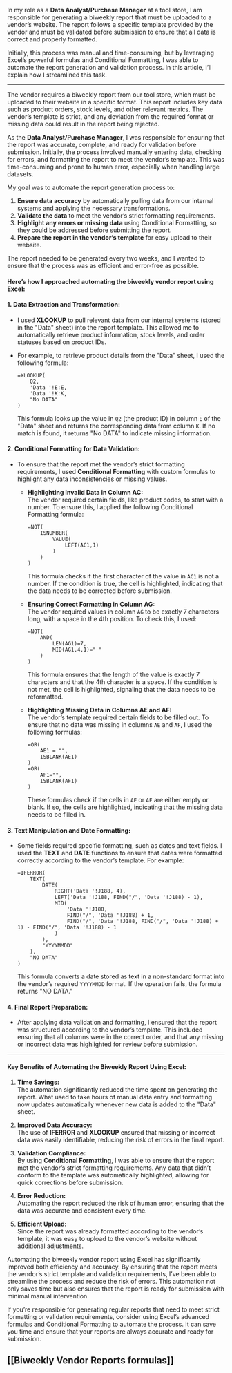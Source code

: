 In my role as a **Data Analyst/Purchase Manager** at a tool store, I am responsible for generating a biweekly report that must be uploaded to a vendor’s website. The report follows a specific template provided by the vendor and must be validated before submission to ensure that all data is correct and properly formatted.

Initially, this process was manual and time-consuming, but by leveraging Excel’s powerful formulas and Conditional Formatting, I was able to automate the report generation and validation process. In this article, I’ll explain how I streamlined this task.

---

The vendor requires a biweekly report from our tool store, which must be uploaded to their website in a specific format. This report includes key data such as product orders, stock levels, and other relevant metrics. The vendor’s template is strict, and any deviation from the required format or missing data could result in the report being rejected.

As the **Data Analyst/Purchase Manager**, I was responsible for ensuring that the report was accurate, complete, and ready for validation before submission. Initially, the process involved manually entering data, checking for errors, and formatting the report to meet the vendor’s template. This was time-consuming and prone to human error, especially when handling large datasets.

My goal was to automate the report generation process to:

1. **Ensure data accuracy** by automatically pulling data from our internal systems and applying the necessary transformations.
2. **Validate the data** to meet the vendor’s strict formatting requirements.
3. **Highlight any errors or missing data** using Conditional Formatting, so they could be addressed before submitting the report.
4. **Prepare the report in the vendor’s template** for easy upload to their website.

The report needed to be generated every two weeks, and I wanted to ensure that the process was as efficient and error-free as possible.

#### **Here’s how I approached automating the biweekly vendor report using Excel:**

#### 1. **Data Extraction and Transformation:**

- I used **XLOOKUP** to pull relevant data from our internal systems (stored in the "Data" sheet) into the report template. This allowed me to automatically retrieve product information, stock levels, and order statuses based on product IDs.
    
- For example, to retrieve product details from the "Data" sheet, I used the following formula:
    
    
    
    ```excel
    =XLOOKUP(
        Q2, 
        'Data '!E:E, 
        'Data '!K:K, 
        "No DATA"
    )
    ```
    
    This formula looks up the value in `Q2` (the product ID) in column `E` of the "Data" sheet and returns the corresponding data from column `K`. If no match is found, it returns "No DATA" to indicate missing information.
    

#### 2. **Conditional Formatting for Data Validation:**

- To ensure that the report met the vendor’s strict formatting requirements, I used **Conditional Formatting** with custom formulas to highlight any data inconsistencies or missing values.
    
    - **Highlighting Invalid Data in Column AC:**  
        The vendor required certain fields, like product codes, to start with a number. To ensure this, I applied the following Conditional Formatting formula:
        
        
        
        ```excel
        =NOT(
            ISNUMBER(
                VALUE(
                    LEFT(AC1,1)
                )
            )
        )
        ```
        
        This formula checks if the first character of the value in `AC1` is not a number. If the condition is true, the cell is highlighted, indicating that the data needs to be corrected before submission.
        
    - **Ensuring Correct Formatting in Column AG:**  
        The vendor required values in column `AG` to be exactly 7 characters long, with a space in the 4th position. To check this, I used:
        
        
        
        ```excel
        =NOT(
            AND(
                LEN(AG1)=7, 
                MID(AG1,4,1)=" "
            )
        )
        ```
        
        This formula ensures that the length of the value is exactly 7 characters and that the 4th character is a space. If the condition is not met, the cell is highlighted, signaling that the data needs to be reformatted.
        
    - **Highlighting Missing Data in Columns AE and AF:**  
        The vendor’s template required certain fields to be filled out. To ensure that no data was missing in columns `AE` and `AF`, I used the following formulas:
        
        
        
        ```excel
        =OR(
            AE1 = "", 
            ISBLANK(AE1)
        )
        =OR(
            AF1="", 
            ISBLANK(AF1)
        )
        ```
        
        These formulas check if the cells in `AE` or `AF` are either empty or blank. If so, the cells are highlighted, indicating that the missing data needs to be filled in.
        

#### 3. **Text Manipulation and Date Formatting:**

- Some fields required specific formatting, such as dates and text fields. I used the **TEXT** and **DATE** functions to ensure that dates were formatted correctly according to the vendor’s template. For example:
    
    
    
    ```excel
    =IFERROR(
        TEXT(
            DATE(
                RIGHT('Data '!J188, 4), 
                LEFT('Data '!J188, FIND("/", 'Data '!J188) - 1), 
                MID(
                    'Data '!J188, 
                    FIND("/", 'Data '!J188) + 1, 
                    FIND("/", 'Data '!J188, FIND("/", 'Data '!J188) + 1) - FIND("/", 'Data '!J188) - 1
                )
            ), 
            "YYYYMMDD"
        ),
        "NO DATA"
    )
    ```
    
    This formula converts a date stored as text in a non-standard format into the vendor’s required `YYYYMMDD` format. If the operation fails, the formula returns "NO DATA."
    

#### 4. **Final Report Preparation:**

- After applying data validation and formatting, I ensured that the report was structured according to the vendor’s template. This included ensuring that all columns were in the correct order, and that any missing or incorrect data was highlighted for review before submission.

---

#### **Key Benefits of Automating the Biweekly Report Using Excel:**

1. **Time Savings:**  
    The automation significantly reduced the time spent on generating the report. What used to take hours of manual data entry and formatting now updates automatically whenever new data is added to the "Data" sheet.
    
2. **Improved Data Accuracy:**  
    The use of **IFERROR** and **XLOOKUP** ensured that missing or incorrect data was easily identifiable, reducing the risk of errors in the final report.
    
3. **Validation Compliance:**  
    By using **Conditional Formatting**, I was able to ensure that the report met the vendor’s strict formatting requirements. Any data that didn’t conform to the template was automatically highlighted, allowing for quick corrections before submission.
    
4. **Error Reduction:**  
    Automating the report reduced the risk of human error, ensuring that the data was accurate and consistent every time.
    
5. **Efficient Upload:**  
    Since the report was already formatted according to the vendor’s template, it was easy to upload to the vendor’s website without additional adjustments.
    


Automating the biweekly vendor report using Excel has significantly improved both efficiency and accuracy. By ensuring that the report meets the vendor’s strict template and validation requirements, I’ve been able to streamline the process and reduce the risk of errors. This automation not only saves time but also ensures that the report is ready for submission with minimal manual intervention.

If you’re responsible for generating regular reports that need to meet strict formatting or validation requirements, consider using Excel’s advanced formulas and Conditional Formatting to automate the process. It can save you time and ensure that your reports are always accurate and ready for submission.

## [[Biweekly Vendor Reports formulas]]
